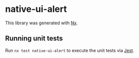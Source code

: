 # native-ui-alert

This library was generated with [Nx](https://nx.dev).

## Running unit tests

Run `nx test native-ui-alert` to execute the unit tests via [Jest](https://jestjs.io).
